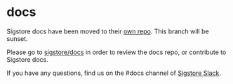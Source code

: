 # docs

Sigstore docs have been moved to their [own repo](https://github.com/sigstore/docs). This branch will be sunset. 

Please go to [sigstore/docs](https://github.com/sigstore/docs) in order to review the docs repo, or contribute to Sigstore docs.

If you have any questions, find us on the #docs channel of [Sigstore Slack](https://links.sigstore.dev/slack-invite).
